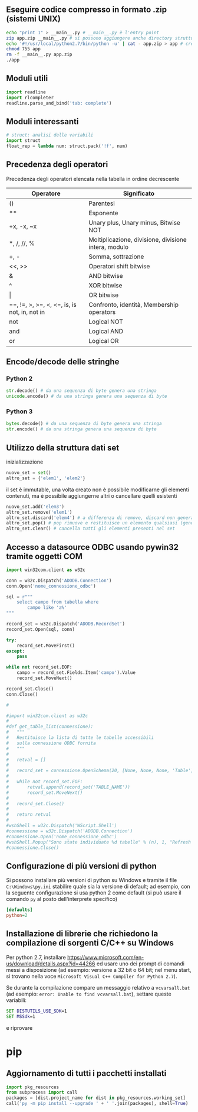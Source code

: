 
## Eseguire codice compresso in formato .zip (sistemi UNIX)

```sh
echo "print 1" > __main__.py # __main__.py è l'entry point
zip app.zip __main__.py # si possono aggiungere anche directory strutturate come package di python
echo '#!/usr/local/python2.7/bin/python -u' | cat - app.zip > app # creazione di un eseguibile con shebang
chmod 755 app
rm -f __main__.py app.zip
./app
```

## Moduli utili

```py
import readline
import rlcompleter
readline.parse_and_bind('tab: complete')
```

## Moduli interessanti

```py
# struct: analisi delle variabili
import struct
float_rep = lambda num: struct.pack('!f', num)
```

## Precedenza degli operatori

Precedenza degli operatori elencata nella tabella in ordine decrescente

| Operatore                                    | Significato                                          |
|----------------------------------------------|------------------------------------------------------|
| ()                                           | Parentesi                                            |
| **                                           | Esponente                                            |
| +x, -x, ~x                                   | Unary plus, Unary minus, Bitwise NOT                 |
| *, /, //, %                                  | Moltiplicazione, divisione, divisione intera, modulo |
| +, -                                         | Somma, sottrazione                                   |
| <<, >>                                       | Operatori shift bitwise                              |
| &                                            | AND bitwise                                          |
| ^                                            | XOR bitwise                                          |
| \|                                            | OR bitwise                                           |
| ==, !=, >, >=, <, <=, is, is not, in, not in | Confronto, identità, Membership operators            |
| not                                          | Logical NOT                                          |
| and                                          | Logical AND                                          |
| or                                           | Logical OR                                           |

## Encode/decode delle stringhe

### Python 2

```py
str.decode() # da una sequenza di byte genera una stringa
unicode.encode() # da una stringa genera una sequenza di byte
```

### Python 3

```py
bytes.decode() # da una sequenza di byte genera una stringa
str.encode() # da una stringa genera una sequenza di byte
```

## Utilizzo della struttura dati set

inizializzazione

```py
nuovo_set = set()
altro_set = {'elem1', 'elem2'}
```

il set è immutable, una volta creato non è possibile modificarne gli elementi contenuti, ma è possibile aggiungerne altri o cancellare quelli esistenti

```py
nuovo_set.add('elem3')
altro_set.remove('elem1')
altro_set.discard('elem4') # a differenza di remove, discard non genera un errore se l'elemento non esiste nel set
altro_set.pop() # pop rimuove e restituisce un elemento qualsiasi (genera un errore se il set è vuoto)
altro_set.clear() # cancella tutti gli elementi presenti nel set
```

## Accesso a datasource ODBC usando pywin32 tramite oggetti COM
```py
import win32com.client as w32c

conn = w32c.Dispatch('ADODB.Connection')
conn.Open('nome_connessione_odbc')

sql = r"""
	select campo from tabella where
		campo like 'a%'
"""

record_set = w32c.Dispatch('ADODB.RecordSet')
record_set.Open(sql, conn)

try:
	record_set.MoveFirst()
except:
	pass

while not record_set.EOF:
	campo = record_set.Fields.Item('campo').Value
	record_set.MoveNext()

record_set.Close()
conn.Close()

#

#import win32com.client as w32c
#
#def get_table_list(connessione):
#	"""
#	Restituisce la lista di tutte le tabelle accessibili
#	sulla connessione ODBC fornita
#	"""
#
#	retval = []
#
#	record_set = connessione.OpenSchema(20, [None, None, None, 'Table'])
#
#	while not record_set.EOF:
#		retval.append(record_set('TABLE_NAME'))
#		record_set.MoveNext()
#
#	record_set.Close()
#
#	return retval
#
#wshShell = w32c.Dispatch('WScript.Shell')
#connessione = w32c.Dispatch('ADODB.Connection')
#connessione.Open('nome_connessione_odbc')
#wshShell.Popup("Sono state individuate %d tabelle" % (n), 1, "Refresh completato", 64)
#connessione.Close()

```

## Configurazione di più versioni di python

Si possono installare più versioni di python su Windows e tramite il file `C:\Windows\py.ini` stabilire quale sia la versione di default; ad esempio, con la seguente configurazione si usa python 2 come default (si può usare il comando `py` al posto dell'interprete specifico)

```ini
[defaults]
python=2
```

## Installazione di librerie che richiedono la compilazione di sorgenti C/C++ su Windows

Per python 2.7, installare https://www.microsoft.com/en-us/download/details.aspx?id=44266 ed usare uno dei prompt di comandi messi a disposizione (ad esempio: versione a 32 bit o 64 bit; nel menu start, si trovano nella voce `Microsoft Visual C++ Compiler for Python 2.7`).

Se durante la compilazione compare un messaggio relativo a `vcvarsall.bat` (ad esempio: `error: Unable to find vcvarsall.bat`), settare queste variabili:
```bat
SET DISTUTILS_USE_SDK=1
SET MSSdk=1
```
e riprovare

# pip

## Aggiornamento di tutti i pacchetti installati

```py
import pkg_resources
from subprocess import call
packages = [dist.project_name for dist in pkg_resources.working_set]
call('py -m pip install --upgrade ' + ' '.join(packages), shell=True)
```

